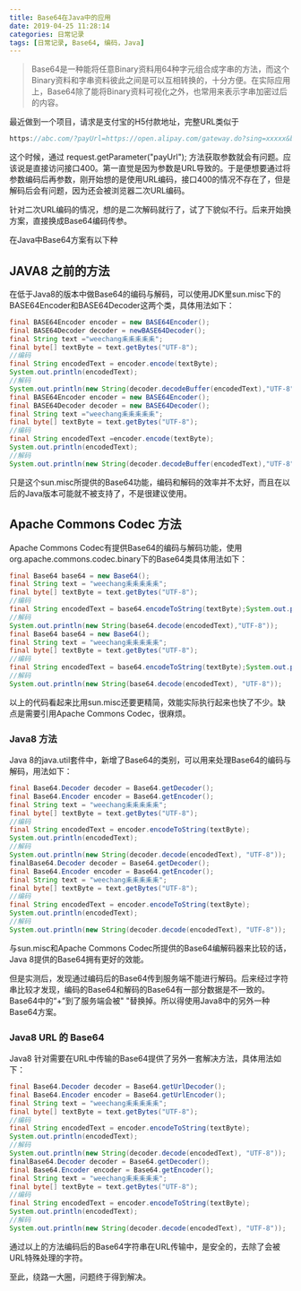 ```yaml
---
title: Base64在Java中的应用
date: 2019-04-25 11:28:14
categories: 日常记录
tags: [日常记录, Base64, 编码，Java]
---
```


>Base64是一种能将任意Binary资料用64种字元组合成字串的方法，而这个Binary资料和字串资料彼此之间是可以互相转换的，十分方便。在实际应用上，Base64除了能将Binary资料可视化之外，也常用来表示字串加密过后的内容。

最近做到一个项目，请求是支付宝的H5付款地址，完整URL类似于 

```javascript
https://abc.com/?payUrl=https://open.alipay.com/gateway.do?sing=xxxxx&bizContent={"appId":"2018xxxx","subject":"苹果X"}
```

这个时候，通过 request.getParameter("payUrl"); 方法获取参数就会有问题。应该说是直接访问接口400。第一直觉是因为参数是URL导致的。于是便想要通过将参数编码后再参数，刚开始想的是使用URL编码，接口400的情况不存在了，但是解码后会有问题，因为还会被浏览器二次URL编码。

针对二次URL编码的情况，想的是二次解码就行了，试了下貌似不行。后来开始换方案，直接换成Base64编码传参。


在Java中Base64方案有以下种

## JAVA8 之前的方法

在低于Java8的版本中做Base64的编码与解码，可以使用JDK里sun.misc下的BASE64Encoder和BASE64Decoder这两个类，具体用法如下：

```java
final BASE64Encoder encoder = new BASE64Encoder();
final BASE64Decoder decoder = newBASE64Decoder();
final String text ="weechang耒耒耒耒耒";
final byte[] textByte = text.getBytes("UTF-8");
//编码
final String encodedText = encoder.encode(textByte);
System.out.println(encodedText);
//解码
System.out.println(new String(decoder.decodeBuffer(encodedText),"UTF-8"));
final BASE64Encoder encoder = new BASE64Encoder();
final BASE64Decoder decoder = new BASE64Decoder();
final String text ="weechang耒耒耒耒耒";
final byte[] textByte = text.getBytes("UTF-8");
//编码
final String encodedText =encoder.encode(textByte);
System.out.println(encodedText);
//解码
System.out.println(new String(decoder.decodeBuffer(encodedText),"UTF-8"));
```

只是这个sun.misc所提供的Base64功能，编码和解码的效率并不太好，而且在以后的Java版本可能就不被支持了，不是很建议使用。

## Apache Commons Codec 方法
   
Apache Commons Codec有提供Base64的编码与解码功能，使用org.apache.commons.codec.binary下的Base64类具体用法如下：
   
```java 
final Base64 base64 = new Base64();
final String text = "weechang耒耒耒耒耒";
final byte[] textByte = text.getBytes("UTF-8");
//编码
final String encodedText = base64.encodeToString(textByte);System.out.println(encodedText);
//解码
System.out.println(new String(base64.decode(encodedText),"UTF-8"));
final Base64 base64 = new Base64();
final String text = "weechang耒耒耒耒耒";
final byte[] textByte = text.getBytes("UTF-8");
//编码
final String encodedText = base64.encodeToString(textByte);System.out.println(encodedText);
//解码
System.out.println(new String(base64.decode(encodedText), "UTF-8"));
```
以上的代码看起来比用sun.misc还要更精简，效能实际执行起来也快了不少。缺点是需要引用Apache Commons Codec，很麻烦。

### Java8 方法

Java 8的java.util套件中，新增了Base64的类别，可以用来处理Base64的编码与解码，用法如下：

```java
final Base64.Decoder decoder = Base64.getDecoder();
final Base64.Encoder encoder = Base64.getEncoder();
final String text = "weechang耒耒耒耒耒";
final byte[] textByte = text.getBytes("UTF-8");
//编码
final String encodedText = encoder.encodeToString(textByte);
System.out.println(encodedText);
//解码
System.out.println(new String(decoder.decode(encodedText), "UTF-8"));
finalBase64.Decoder decoder = Base64.getDecoder();
final Base64.Encoder encoder = Base64.getEncoder();
final String text = "weechang耒耒耒耒耒";
final byte[] textByte = text.getBytes("UTF-8");
//编码
final String encodedText = encoder.encodeToString(textByte);
System.out.println(encodedText);
//解码
System.out.println(new String(decoder.decode(encodedText), "UTF-8"));
```
   
与sun.misc和Apache Commons Codec所提供的Base64编解码器来比较的话，Java 8提供的Base64拥有更好的效能。

但是实测后，发现通过编码后的Base64传到服务端不能进行解码。后来经过字符串比较才发现，编码的Base64和解码的Base64有一部分数据是不一致的。Base64中的“+”到了服务端会被" "替换掉。所以得使用Java8中的另外一种Base64方案。

### Java8 URL 的 Base64

Java8 针对需要在URL中传输的Base64提供了另外一套解决方法，具体用法如下：

```java 
final Base64.Decoder decoder = Base64.getUrlDecoder();
final Base64.Encoder encoder = Base64.getUrlEncoder();
final String text = "weechang耒耒耒耒耒";
final byte[] textByte = text.getBytes("UTF-8");
//编码
final String encodedText = encoder.encodeToString(textByte);
System.out.println(encodedText);
//解码
System.out.println(new String(decoder.decode(encodedText), "UTF-8"));
finalBase64.Decoder decoder = Base64.getDecoder();
final Base64.Encoder encoder = Base64.getEncoder();
final String text = "weechang耒耒耒耒耒";
final byte[] textByte = text.getBytes("UTF-8");
//编码
final String encodedText = encoder.encodeToString(textByte);
System.out.println(encodedText);
//解码
System.out.println(new String(decoder.decode(encodedText), "UTF-8"));
```

通过以上的方法编码后的Base64字符串在URL传输中，是安全的，去除了会被URL特殊处理的字符。

至此，绕路一大圈，问题终于得到解决。

